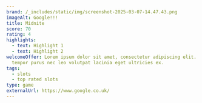 ```yaml
---
brand: /_includes/static/img/screenshot-2025-03-07-14.47.43.png
imageAlt: Google!!!
title: Midnite
score: 70
rating: 4
highlights:
  - text: Highlight 1
  - text: Highlight 2
welcomeOffer: Lorem ipsum dolor sit amet, consectetur adipiscing elit. Praesent
  tempor purus nec leo volutpat lacinia eget ultricies ex.
tags:
  - slots
  - top rated slots
type: game
externalUrl: https://www.google.co.uk/
---
```

